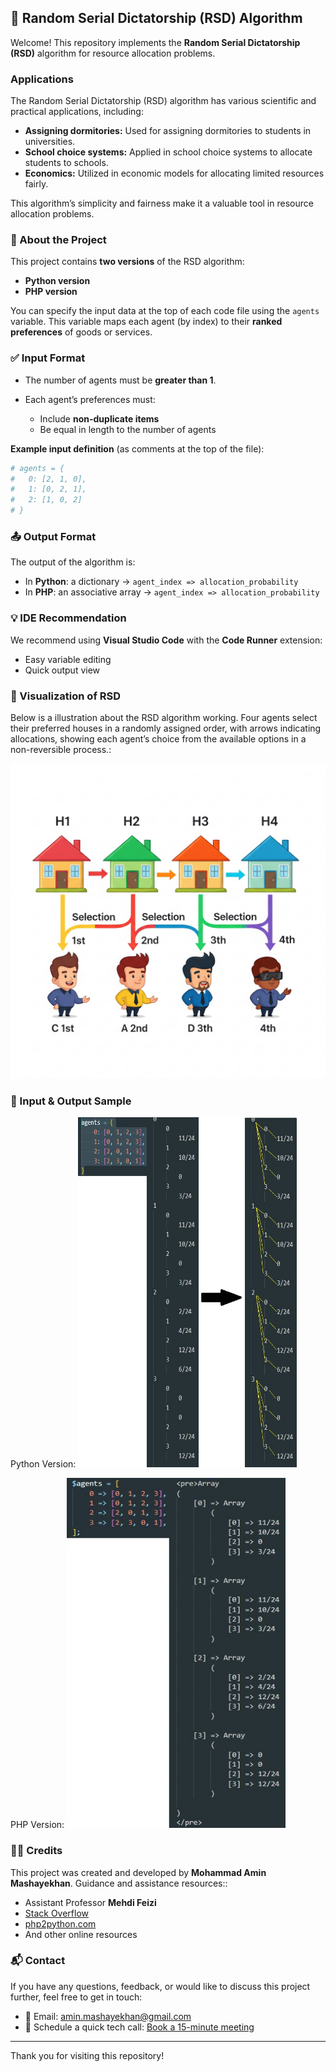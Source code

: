 ## 🧮 Random Serial Dictatorship (RSD) Algorithm

Welcome! This repository implements the **Random Serial Dictatorship (RSD)** algorithm for resource allocation problems.

### Applications

The Random Serial Dictatorship (RSD) algorithm has various scientific and practical applications, including:

- **Assigning dormitories:** Used for assigning dormitories to students in universities.
- **School choice systems:** Applied in school choice systems to allocate students to schools.
- **Economics:** Utilized in economic models for allocating limited resources fairly.

This algorithm’s simplicity and fairness make it a valuable tool in resource allocation problems.

### 📌 About the Project

This project contains **two versions** of the RSD algorithm:

* **Python version**
* **PHP version**

You can specify the input data at the top of each code file using the `agents` variable. This variable maps each agent (by index) to their **ranked preferences** of goods or services.

### ✅ Input Format

* The number of agents must be **greater than 1**.
* Each agent’s preferences must:

  * Include **non-duplicate items**
  * Be equal in length to the number of agents

**Example input definition** (as comments at the top of the file):

```python
# agents = {
#   0: [2, 1, 0],
#   1: [0, 2, 1],
#   2: [1, 0, 2]
# }
```

### 📤 Output Format

The output of the algorithm is:

* In **Python**: a dictionary → `agent_index => allocation_probability`
* In **PHP**: an associative array → `agent_index => allocation_probability`

### 💡 IDE Recommendation

We recommend using **Visual Studio Code** with the **Code Runner** extension:

* Easy variable editing
* Quick output view

### 🎨 Visualization of RSD

Below is a illustration about the RSD algorithm working. Four agents select their preferred houses in a randomly assigned order, with arrows indicating allocations, showing each agent’s choice from the available options in a non-reversible process.:

<img src="ReadmeImage.jpg" alt="Cartoon visualization of RSD algorithm" width="600">

### 🧪 Input & Output Sample

Python Version: <img src="Python-input-&-output-sample.jpg" width="350" height="560" alt="Python sample input-output">

PHP Version: <img src="PHP-input-&-output-sample.JPG" width="350" height="560" alt="PHP sample input-output">

### 👨‍💻 Credits

This project was created and developed by **Mohammad Amin Mashayekhan**.
Guidance and assistance resources::

* Assistant Professor **Mehdi Feizi**
* [Stack Overflow](https://stackoverflow.com)
* [php2python.com](https://www.php2python.com)
* And other online resources

### 📬 Contact

If you have any questions, feedback, or would like to discuss this project further, feel free to get in touch:

- 📧 Email: [amin.mashayekhan@gmail.com](mailto:amin.mashayekhan@gmail.com)
- 📅 Schedule a quick tech call: [Book a 15-minute meeting](https://calendly.com/amin-mashayekhan/15min-tech-call)

---

Thank you for visiting this repository!
